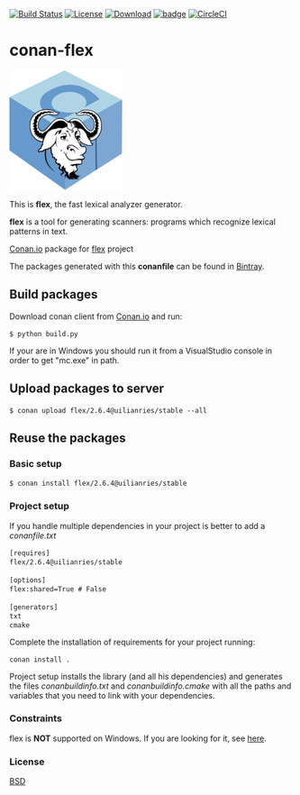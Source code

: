 [![Build Status](https://travis-ci.org/uilianries/conan-flex.svg?branch=release/2.6.4)](https://travis-ci.org/uilianries/conan-flex)
[![License](https://img.shields.io/badge/License-BSD%202--Clause-orange.svg)](https://opensource.org/licenses/BSD-2-Clause)
[![Download](https://api.bintray.com/packages/uilianries/conan/flex%3Aconan/images/download.svg)](https://bintray.com/uilianries/conan/flex%3Aconan/_latestVersion)
[![badge](https://img.shields.io/badge/conan.io-flex%2F2.6.4-green.svg?logo=data:image/png;base64%2CiVBORw0KGgoAAAANSUhEUgAAAA4AAAAOCAMAAAAolt3jAAAA1VBMVEUAAABhlctjlstkl8tlmMtlmMxlmcxmmcxnmsxpnMxpnM1qnc1sn85voM91oM11oc1xotB2oc56pNF6pNJ2ptJ8ptJ8ptN9ptN8p9N5qNJ9p9N9p9R8qtOBqdSAqtOAqtR%2BrNSCrNJ/rdWDrNWCsNWCsNaJs9eLs9iRvNuVvdyVv9yXwd2Zwt6axN6dxt%2Bfx%2BChyeGiyuGjyuCjyuGly%2BGlzOKmzOGozuKoz%2BKqz%2BOq0OOv1OWw1OWw1eWx1eWy1uay1%2Baz1%2Baz1%2Bez2Oe02Oe12ee22ujUGwH3AAAAAXRSTlMAQObYZgAAAAFiS0dEAIgFHUgAAAAJcEhZcwAACxMAAAsTAQCanBgAAAAHdElNRQfgBQkREyOxFIh/AAAAiklEQVQI12NgAAMbOwY4sLZ2NtQ1coVKWNvoc/Eq8XDr2wB5Ig62ekza9vaOqpK2TpoMzOxaFtwqZua2Bm4makIM7OzMAjoaCqYuxooSUqJALjs7o4yVpbowvzSUy87KqSwmxQfnsrPISyFzWeWAXCkpMaBVIC4bmCsOdgiUKwh3JojLgAQ4ZCE0AMm2D29tZwe6AAAAAElFTkSuQmCC)](http://www.conan.io/source/flex/2.6.4/uilianries/stable)
[![CircleCI](https://circleci.com/gh/uilianries/conan-flex.svg?style=svg)](https://circleci.com/gh/uilianries/conan-flex)

# conan-flex

![Conan flex](conan-flex.png)

This is **flex**, the fast lexical analyzer generator.

**flex** is a tool for generating scanners: programs which recognize lexical patterns in text.

[Conan.io](https://conan.io) package for [flex](https://github.com/westes/flex) project

The packages generated with this **conanfile** can be found in [Bintray](https://bintray.com/uilianries/conan/flex%3Auilianries).

## Build packages

Download conan client from [Conan.io](https://conan.io) and run:

    $ python build.py

If your are in Windows you should run it from a VisualStudio console in order to get "mc.exe" in path.

## Upload packages to server

    $ conan upload flex/2.6.4@uilianries/stable --all

## Reuse the packages

### Basic setup

    $ conan install flex/2.6.4@uilianries/stable

### Project setup

If you handle multiple dependencies in your project is better to add a *conanfile.txt*

    [requires]
    flex/2.6.4@uilianries/stable

    [options]
    flex:shared=True # False

    [generators]
    txt
    cmake

Complete the installation of requirements for your project running:</small></span>

    conan install .

Project setup installs the library (and all his dependencies) and generates the files *conanbuildinfo.txt* and *conanbuildinfo.cmake* with all the paths and variables that you need to link with your dependencies.

### Constraints

flex is **NOT** supported on Windows. If you are looking for it, see [here](https://sourceforge.net/projects/winflexbison/).

### License
[BSD](LICENSE)
